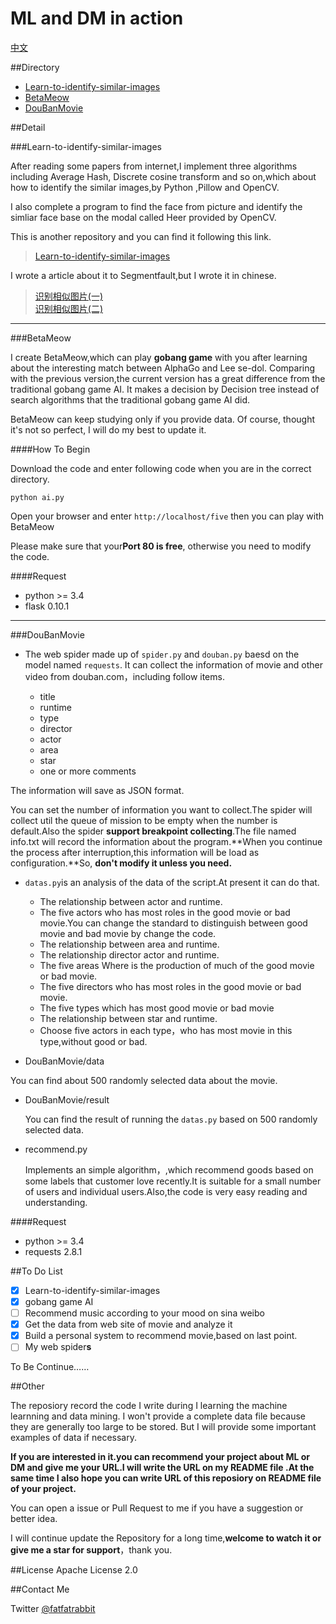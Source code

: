 ML and DM in action
====================

[中文](README-chinese.md)

##Directory

 - [Learn-to-identify-similar-images](#Learn-to-identify-similar-images)
 - [BetaMeow](#BetaMeow)
 - [DouBanMovie](#DouBanMovie)


##Detail


###<span id="Learn-to-identify-similar-images">Learn-to-identify-similar-images</span>

After reading some papers from internet,I implement three algorithms including Average Hash,
Discrete cosine transform and so on,which about how to identify the similar images,by Python
,Pillow and OpenCV.

I also complete a program to find the face from picture and identify the simliar face base on
the modal called Heer provided by OpenCV. 

This is another repository and you can find it  following this link. 

> [Learn-to-identify-similar-images](https://github.com/MashiMaroLjc/Learn-to-identify-similar-images)

I wrote a article about it to Segmentfault,but I wrote it in chinese.


> [识别相似图片(一)](https://segmentfault.com/a/1190000004467183)</br>
> [识别相似图片(二)](https://segmentfault.com/a/1190000004500523?_ea=630748)


-----


###<span id="BetaMeow">BetaMeow</span>

I create BetaMeow,which can play **gobang game** with you 
after learning about the interesting match between AlphaGo and Lee se-dol. Comparing with the previous version,the current version has a great difference from the traditional gobang game AI. It makes a decision by Decision tree instead of search algorithms that the traditional
gobang game AI did.

BetaMeow can keep studying only if you provide data. Of course, thought it's not so perfect, I will do my best to update it.

####How To Begin

Download the code and enter following code when you are in the correct directory.

```
python ai.py
```
Open your browser and enter ```http://localhost/five``` then you can play with BetaMeow 

Please make sure that your**Port 80 is free**, otherwise you need to modify the code.


####Request

- python >= 3.4 
- flask 0.10.1


----

###<span id="DouBanMovie">DouBanMovie</span>

 - The web spider made up of ```spider.py``` and ```douban.py``` baesd on the model named ```requests```.
    It can collect the information of movie and other video from douban.com，including follow items.
    
    - title
    - runtime
    - type
    - director
    - actor
    - area
    - star
    - one or more comments

 The information will save as JSON format.
 
  You can set the number of information you want to collect.The spider will collect util the queue of mission to be empty
 when the number is default.Also the spider **support breakpoint collecting**.The file named info.txt will record the information 
 about the program.**When you continue the process after interruption,this information will be load as configuration.**So,
 **don't modify it unless you need.**


- ```datas.py```is an analysis of the data of the script.At present it can do that.
  
  - The relationship between actor and runtime.  
  - The five actors who has most roles in the good movie or bad movie.You can change the standard to 
    distinguish between good movie and bad movie by change the code. 
  - The relationship between area and runtime.
  - The relationship director actor and runtime.  
  - The five areas Where is the production of much of the good movie or bad movie.
  - The five directors who has most roles in the good movie or bad movie.
  - The five types which has most good movie or bad movie
  - The relationship between star and runtime. 
  - Choose five actors in each type，who has most movie in this type,without good or bad.



- DouBanMovie/data
  
 You can find about 500 randomly selected data about the movie.

- DouBanMovie/result

  You can find the result of running the ```datas.py``` based on 500 randomly selected data.


- recommend.py

  Implements an simple algorithm，,which recommend goods based on some labels
that customer love recently.It is suitable for a small number of users and 
individual users.Also,the code is very easy reading and understanding.



####Request
 - python >= 3.4
 - requests  2.8.1



##To Do List

- [x] Learn-to-identify-similar-images
- [x] gobang game AI
- [ ] Recommend music according to your mood on sina weibo 
- [x] Get the data from web site of movie and analyze it
- [x] Build a personal  system to recommend movie,based on last point.
- [ ] My web spider**s**

To Be Continue……


##Other

The reposiory record the code I write during I learning the machine learnning and data mining.
I won't provide a complete data file because they are generally too large to be stored.
But I will provide some important examples of data if necessary. 

**If you are interested in it.you can recommend your project about ML or DM and give me your URL.I will 
write the URL on my README file .At the same time I also hope you can write  URL of this reposiory
on  README file of your project.**

You can open a issue or Pull Request to me if you have a suggestion or better idea.

I will continue update the Repository for a long time,**welcome to watch it or 
give me a star for support**，thank you.



##License
Apache License 2.0

##Contact Me

Twitter [@fatfatrabbit](https://twitter.com/fat_fat_Rabbit)